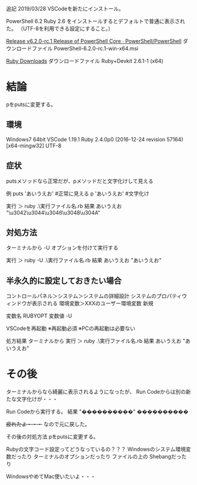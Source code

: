 <!--
title:   VSCode WindowsでRubyの文字化け 対処法 pメソッド編
tags:    Ruby,VSCode,windows7
id:      417916c383b3933d35bc
private: false
-->
追記 2019/03/28
VSCodeを新たにインストール。

PowerShell 6.2
Ruby 2.6
をインストールするとデフォルトで普通に表示された。
（UTF-8を利用できる設定にすること。）

[Release v6.2.0-rc.1 Release of PowerShell Core · PowerShell/PowerShell](https://github.com/PowerShell/PowerShell/releases/tag/v6.2.0-rc.1)
ダウンロードファイル
PowerShell-6.2.0-rc.1-win-x64.msi

[Ruby Downloads](https://rubyinstaller.org/downloads/)
ダウンロードファイル
Ruby+Devkit 2.6.1-1 (x64)


# 結論
pをputsに変更する。

## 環境
Windows7 64bit
VSCode 1.19.1
Ruby 2.4.0p0 (2016-12-24 revision 57164) [x64-mingw32]
UTF-8

## 症状
putsメソッドなら正常だが、pメソッドだと文字化けして見える

例
puts 'あいうえお' #正常に見える
p 'あいうえお' #文字化け

実行
＞ ruby .\実行ファイル名.rb
結果
あいうえお
"\u3042\u3044\u3046\u3048\u304A"


## 対処方法
ターミナルから
-U オプションを付けて実行する

実行
＞ ruby -U .\実行ファイル名.rb
結果
あいうえお
"あいうえお"

## 半永久的に設定しておきたい場合
コントロールパネル＞システム＞システムの詳細設計
システムのプロパティウィンドウが表示される
環境変数＞XXXのユーザー環境変数
新規

変数名 RUBYOPT
変数値 -U

VSCodeを再起動
※再起動必須
※PCの再起動は必要ない

処方結果
ターミナルから
実行
＞ ruby .\実行ファイル名.rb
結果
あいうえお
"あいうえお"

# その後
ターミナルからなら綺麗に表示されるようになったが、
Run Codeからは別の新たな文字化けが・・・

Run Codeから実行する。
結果
"����������"
����������

~~疲れたよ・・・~~
なので元に戻した。

その後の対処方法
pをputsに変更する。

Rubyの文字コード設定ってどうなっているの？？？
Windowsのシステム環境変数だったり
ターミナルのオプションだったり
ファイルの上の Shebangだったり

WindowsやめてMac使いたいよ・・・
